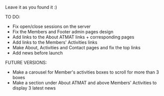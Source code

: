 Leave it as you found it :)

TO DO:
- Fix open/close sessions on the server
- Fix the Members and Footer admin pages design
- Add links to the About ATMAT links + corresponding pages
- Add links to the Members' Activities links
- Make About, Activities and Contact pages and fix the top links
- Add news before launch

FUTURE VERSIONS:
- Make a carousel for Member's activities boxes to scroll for more than 3 boxes
- Make a section under About ATMAT and above Members' Activities to display 3 latest news

